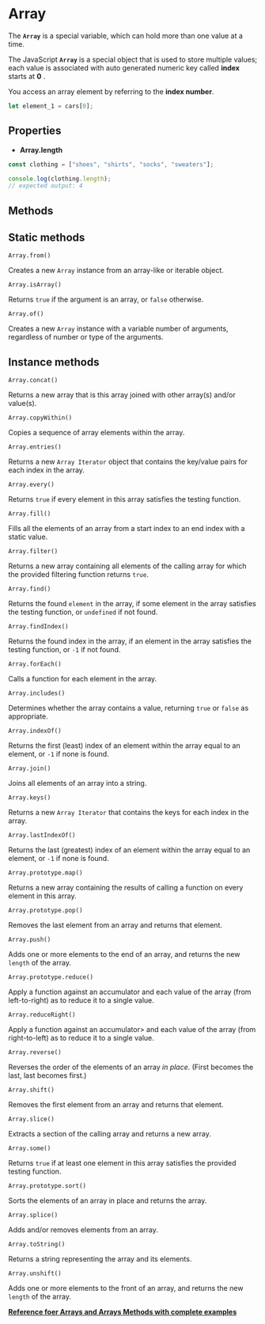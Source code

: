 # Array

The **`Array`** is a special variable, which can hold more than one value at a time.

The JavaScript **`Array`** is a special object that is used to store multiple values; each value is associated with auto generated numeric key called **index** starts at **0** .

You access an array element by referring to the **index number**.

```javascript
let element_1 = cars[0];
```

## Properties

- **Array.length**

```javascript
const clothing = ["shoes", "shirts", "socks", "sweaters"];

console.log(clothing.length);
// expected output: 4
```

## Methods

## Static methods

`Array.from()`

Creates a new `Array` instance from an array-like or iterable object.

`Array.isArray()`

Returns `true` if the argument is an array, or `false` otherwise.

`Array.of()`

Creates a new `Array` instance with a variable number of arguments, regardless of number or type of the arguments.

## Instance methods

`Array.concat()`

Returns a new array that is this array joined with other array(s) and/or value(s).

`Array.copyWithin()`

Copies a sequence of array elements within the array.

`Array.entries()`

Returns a new `Array Iterator` object that contains the key/value pairs for each index in the array.

`Array.every()`

Returns `true` if every element in this array satisfies the testing function.

`Array.fill()`

Fills all the elements of an array from a start index to an end index with a static value.

`Array.filter()`

Returns a new array containing all elements of the calling array for which the provided filtering function returns `true`.

`Array.find()`

Returns the found `element` in the array, if some element in the array satisfies the testing function, or `undefined` if not found.

`Array.findIndex()`

Returns the found index in the array, if an element in the array satisfies the testing function, or `-1` if not found.

`Array.forEach()`

Calls a function for each element in the array.

`Array.includes()`

Determines whether the array contains a value, returning `true` or `false` as appropriate.

`Array.indexOf()`

Returns the first (least) index of an element within the array equal to an element, or `-1` if none is found.

`Array.join()`

Joins all elements of an array into a string.

`Array.keys()`

Returns a new `Array Iterator` that contains the keys for each index in the array.

`Array.lastIndexOf()`

Returns the last (greatest) index of an element within the array equal to an element, or `-1` if none is found.

`Array.prototype.map()`

Returns a new array containing the results of calling a function on every element in this array.

`Array.prototype.pop()`

Removes the last element from an array and returns that element.

`Array.push()`

Adds one or more elements to the end of an array, and returns the new `length` of the array.

`Array.prototype.reduce()`

Apply a function against an accumulator and each value of the array (from left-to-right) as to reduce it to a single value.

`Array.reduceRight()`

Apply a function against an accumulator> and each value of the array (from right-to-left) as to reduce it to a single value.

`Array.reverse()`

Reverses the order of the elements of an array _in place_. (First becomes the last, last becomes first.)

`Array.shift()`

Removes the first element from an array and returns that element.

`Array.slice()`

Extracts a section of the calling array and returns a new array.

`Array.some()`

Returns `true` if at least one element in this array satisfies the provided testing function.

`Array.prototype.sort()`

Sorts the elements of an array in place and returns the array.

`Array.splice()`

Adds and/or removes elements from an array.

`Array.toString()`

Returns a string representing the array and its elements.

`Array.unshift()`

Adds one or more elements to the front of an array, and returns the new `length` of the array.

[**Reference foer Arrays and Arrays Methods with complete examples**](https://developer.mozilla.org/en-US/docs/Web/JavaScript/Reference/Global_Objects/Array)
